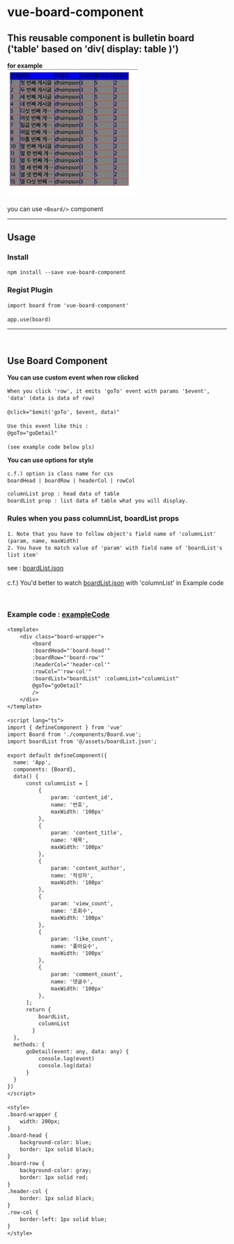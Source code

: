 # vue-board-component

## This reusable component is bulletin board ('table' based on 'div( display: table )')
   
**for example**   
<img src="./src/assets/board.png" alt="board" style="width: 300px;"/>

you can use ```<Board/>``` component
   

<hr/>  

## Usage

### Install
```
npm install --save vue-board-component
```
### Regist Plugin
```
import board from 'vue-board-component'

app.use(board)
```
<hr/>
<br/>

## Use Board Component

**You can use custom event when row clicked**
```
When you click 'row', it emits 'goTo' event with params '$event', 'data' (data is data of row)

@click="$emit('goTo', $event, data)"

Use this event like this : 
@goTo="goDetail"

(see example code below pls)
```

**You can use options for style**   


``` 
c.f.) option is class name for css    
boardHead | boardRow | headerCol | rowCol
``` 

``` 
columnList prop : head data of table   
boardList prop : list data of table what you will display.
```

### Rules when you pass columnList, boardList props
```
1. Note that you have to follow object's field name of 'columnList' (param, name, maxWidth)  
2. You have to match value of 'param' with field name of 'boardList's list item'   
```
see : [boardList.json](/src/assets/boardList.json)   
<br/>
c.f.) You'd better to watch [boardList.json](/src/assets/boardList.json) with 'columnList' in Example code

<br/>


### Example code : [exampleCode]('/src/App.vue')
```
<template>
    <div class="board-wrapper">
        <board 
        :boardHead="'board-head'" 
        :boardRow="'board-row'" 
        :headerCol="'header-col'" 
        :rowCol="'row-col'"
        :boardList="boardList" :columnList="columnList"
        @goTo="goDetail"
        />
    </div>
</template>

<script lang="ts">
import { defineComponent } from 'vue'
import Board from './components/Board.vue';
import boardList from '@/assets/boardList.json';

export default defineComponent({
  name: 'App',
  components: {Board},
  data() {
      const columnList = [
          {
              param: 'content_id',
              name: '번호',
              maxWidth: '100px'
          },
          {
              param: 'content_title',
              name: '제목',
              maxWidth: '100px'
          },
          {
              param: 'content_author',
              name: '작성자',
              maxWidth: '100px'
          },
          {
              param: 'view_count',
              name: '조회수',
              maxWidth: '100px'
          },
          {
              param: 'like_count',
              name: '좋아요수',
              maxWidth: '100px'
          },
          {
              param: 'comment_count',
              name: '댓글수',
              maxWidth: '100px'
          },
      ];
      return {
          boardList,
          columnList
        }
  },
  methods: {
      goDetail(event: any, data: any) {
          console.log(event)
          console.log(data)
      }
  }
})
</script>

<style>
.board-wrapper {
    width: 200px;
}
.board-head {
    background-color: blue;
    border: 1px solid black;
}
.board-row {
    background-color: gray;
    border: 1px solid red;
}
.header-col {
    border: 1px solid black;
}
.row-col {
    border-left: 1px solid blue;
}
</style>

```